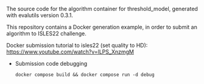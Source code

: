 The source code for the algorithm container for threshold_model, generated with
evalutils version 0.3.1.

This repository contains a Docker generation example, in order to submit an algorithm to ISLES22 challenge.


Docker submission tutorial to isles22 (set quality to HD):
https://www.youtube.com/watch?v=lLPS_XnzmgM


* Submission code debugging
    
    `docker compose build && docker compose run -d debug`
